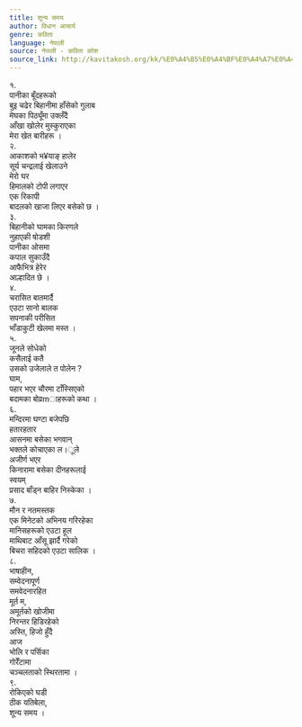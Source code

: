 ```yaml
---
title: शून्य समय
author: विधान आचार्य
genre: कविता
language: नेपाली
source: नेपाली - कविता कोश
source_link: http://kavitakosh.org/kk/%E0%A4%B5%E0%A4%BF%E0%A4%A7%E0%A4%BE%E0%A4%A8_%E0%A4%86%E0%A4%9A%E0%A4%BE%E0%A4%B0%E0%A5%8D%E0%A4%AF
---
```


१.  
पानीका बूँदहरूको  
बुइ चढेर बिहानीमा हाँसेको गुलाब  
मेघका पिठ्यूँमा उक्लँदै  
आँखा खोलेर मुस्कुराएका  
मेरा खेत बारीहरू ।  
२.  
आकाशको भ¥याङ् हालेर  
सूर्य चन्द्रलाई खेलाउने  
मेरो घर  
हिमालको टोपी लगाएर  
एक रिकापी  
बादलको खाजा लिएर बसेको छ ।  
३.  
बिहानीको घामका किरणले  
नुहाएकी षोडशी  
पानीका ओसमा  
कपाल सुकाउँदै  
आफैभित्र हेरेर  
आल्हादित छे ।  
४.  
चरासित बातमार्दै  
एउटा सानो बालक  
सपनाकी परीसित  
भाँडाकुटी खेलमा मस्त ।  
५.  
जूनले सोधेको  
कसैलाई कतै  
उसको उजेलाले त पोलेन ?  
घाम,  
पहार भएर चौरमा टाँस्सिएको  
बदामका बोव्रmाहरूको कथा ।  
६.  
मन्दिरमा घण्टा बजेपछि  
हतारहतार  
आसनमा बसेका भगवान्  
भक्तले कोचाएका ल।ूले  
अजीर्ण भएर  
किनारामा बसेका दीनहरूलाई  
स्वयम्  
प्रसाद बाँड्न बाहिर निस्केका ।  
७.  
मौन र नतमस्तक  
एक मिनेटको अभिनय गरिरहेका  
मानिसहरूको एउटा हूल  
माथिबाट आँसू झार्दै गरेको  
बिचरा सहिदको एउटा सालिक ।  
८.  
भाषाहीन,  
सम्वेदनापूर्ण  
समवेदनारहित  
मूर्त म,  
अमूर्तको खोजीमा  
निरन्तर हिडिरहेको  
अस्ति, हिजो हुँदै  
आज  
भोलि र पर्सिका  
गोरेँटामा  
चञ्चलताको स्थिरतामा ।  
९.  
रोकिएको घडी  
ठीक यतिबेला,  
शून्य समय ।
